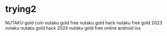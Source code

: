 # trying2
NUTAKU gold coin nutaku gold free nutaku gold hack nutaku free gold 2023 nutaku nutaku gold hack 2024 nutaku gold free online android ios
